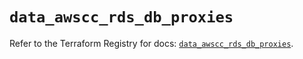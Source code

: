 # `data_awscc_rds_db_proxies`

Refer to the Terraform Registry for docs: [`data_awscc_rds_db_proxies`](https://registry.terraform.io/providers/hashicorp/awscc/0.70.0/docs/data-sources/rds_db_proxies).

